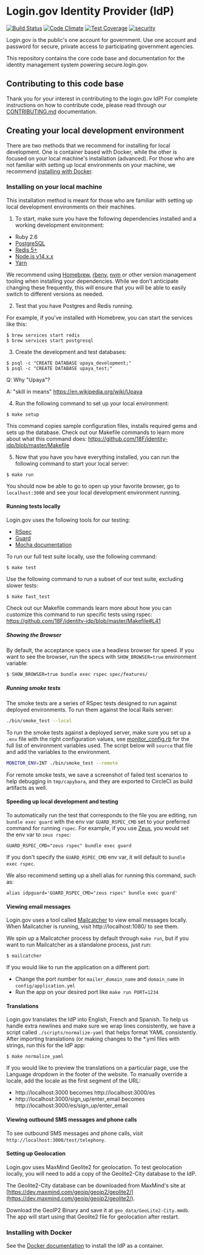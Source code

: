 Login.gov Identity Provider (IdP)
=================================

[![Build Status](https://circleci.com/gh/18F/identity-idp.svg?style=svg)](https://circleci.com/gh/18F/identity-idp)
[![Code Climate](https://api.codeclimate.com/v1/badges/e78d453f7cbcac64a664/maintainability)](https://codeclimate.com/github/18F/identity-idp/maintainability)
[![Test Coverage](https://api.codeclimate.com/v1/badges/e78d453f7cbcac64a664/test_coverage)](https://codeclimate.com/github/18F/identity-idp/test_coverage)
[![security](https://hakiri.io/github/18F/identity-idp/master.svg)](https://hakiri.io/github/18F/identity-idp/master)

Login.gov is the public's one account for government. Use one account and password for secure, private access to participating government agencies.

This repository contains the core code base and documentation for the identity management system powering secure.login.gov.

## Contributing to this code base

Thank you for your interest in contributing to the login.gov IdP! For complete instructions on how to contribute code, please read through our [CONTRIBUTING.md](CONTRIBUTING.md) documentation.

## Creating your local development environment

There are two methods that we recommend for installing for local development. One is container based with Docker, while the other is focused on your local machine's installation (advanced). For those who are not familiar with setting up local environments on your machine, we recommend [installing with Docker](#installing-with-docker).

### Installing on your local machine

This installation method is meant for those who are familiar with setting up local development environments on their machines.

1. To start, make sure you have the following dependencies installed and a working development environment:

- Ruby 2.6
- [PostgreSQL](http://www.postgresql.org/download/)
- [Redis 5+](http://redis.io/)
- [Node.js v14.x.x](https://nodejs.org)
- [Yarn](https://yarnpkg.com/en/)

We recommend using [Homebrew](https://brew.sh/), [rbenv](https://github.com/rbenv/rbenv), [nvm](https://github.com/nvm-sh/nvm) or other version management tooling when installing your dependencies. While we don't anticipate changing these frequently, this will ensure that you will be able to easily switch to different versions as needed.

2. Test that you have Postgres and Redis running.

  For example, if you've installed with Homebrew, you can start the services like this:

  ```
  $ brew services start redis
  $ brew services start postgresql
  ```

3. Create the development and test databases:

  ```
  $ psql -c "CREATE DATABASE upaya_development;"
  $ psql -c "CREATE DATABASE upaya_test;"
  ```

  Q: Why "Upaya"?

  A: "skill in means" https://en.wikipedia.org/wiki/Upaya

4. Run the following command to set up your local environment:

  ```
  $ make setup
  ```

  This command copies sample configuration files, installs required gems
  and sets up the database. Check out our Makefile commands to learn more about what this command does: https://github.com/18F/identity-idp/blob/master/Makefile

5. Now that you have you have everything installed, you can run the following command to start your local server:

  ```
  $ make run
  ```

  You should now be able to go to open up your favorite browser, go to `localhost:3000` and see your local development environment running.

#### Running tests locally

  Login.gov uses the following tools for our testing:

  - [RSpec](https://relishapp.com/rspec/rspec-core/docs/command-line)
  - [Guard](https://github.com/guard/guard-rspec)
  - [Mocha documentation](https://mochajs.org/)

  To run our full test suite locally, use the following command:

  ```
  $ make test
  ```

  Use the following command to run a subset of our test suite, excluding slower tests:

  ```
  $ make fast_test
  ```

  Check out our Makefile commands learn more about how you can customize this command to run specific tests using rspec: https://github.com/18F/identity-idp/blob/master/Makefile#L41

##### Showing the Browser

  By default, the acceptance specs use a headless browser for speed. If you want to see the browser, run the specs with `SHOW_BROWSER=true` environment variable:

  ```
  $ SHOW_BROWSER=true bundle exec rspec spec/features/
  ```

##### Running smoke tests

  The smoke tests are a series of RSpec tests designed to run against deployed environments. To run them against the local Rails server:

  ```bash
  ./bin/smoke_test --local
  ```

  To run the smoke tests against a deployed server, make sure you set up a `.env` file with the right configuration values, see [monitor_config.rb](spec/support/monitor/monitor_config.rb) for the full list of environment variables used. The script below will `source` that file and add the variables to the environment.

  ```bash
  MONITOR_ENV=INT ./bin/smoke_test --remote
  ```

  For remote smoke tests, we save a screenshot of failed test scenarios to help debugging in `tmp/capybara`, and they are exported to CircleCI as build artifacts as well.

#### Speeding up local development and testing

  To automatically run the test that corresponds to the file you are editing,
  run `bundle exec guard` with the env var `GUARD_RSPEC_CMD` set to your preferred
  command for running `rspec`. For example, if you use [Zeus](https://github.com/burke/zeus),
  you would set the env var to `zeus rspec`:
  ```console
  GUARD_RSPEC_CMD="zeus rspec" bundle exec guard
  ```

  If you don't specify the `GUARD_RSPEC_CMD` env var, it will default to
  `bundle exec rspec`.

  We also recommend setting up a shell alias for running this command, such as:
  ```console
  alias idpguard='GUARD_RSPEC_CMD="zeus rspec" bundle exec guard'
  ```

#### Viewing email messages

  Login.gov uses a tool called [Mailcatcher](https://github.com/sj26/mailcatcher) to view email messages locally. When Mailcatcher is running, visit http://localhost:1080/ to see them.

  We spin up a Mailcatcher process by default through `make run`, but if you want to run Mailcatcher as a standalone process, just run:

  ```
  $ mailcatcher
  ```

  If you would like to run the application on a different port:

  * Change the port number for `mailer_domain_name` and `domain_name` in `config/application.yml`
  * Run the app on your desired port like `make run PORT=1234`

#### Translations

  Login.gov translates the IdP into English, French and Spanish. To help us handle extra newlines and make sure we wrap lines consistently, we have a script called `./scripts/normalize-yaml` that helps format YAML consistently. After importing translations (or making changes to the *.yml files with strings, run this for the IdP app:

  ```
  $ make normalize_yaml
  ```

  If you would like to preview the translations on a particular page, use the Language dropdown in the footer of the website. To manually override a locale, add the locale as the first segment of the URL:
  - http://localhost:3000 becomes http://localhost:3000/es
  - http://localhost:3000/sign_up/enter_email becomes http://localhost:3000/es/sign_up/enter_email  

#### Viewing outbound SMS messages and phone calls

  To see outbound SMS messages and phone calls, visit `http://localhost:3000/test/telephony`.

#### Setting up Geolocation

Login.gov uses MaxMind Geolite2 for geolocation. To test geolocation locally, you will need to add a copy of the Geolite2-City database to the IdP.

The Geolite2-City database can be downloaded from MaxMind's site at [https://dev.maxmind.com/geoip/geoip2/geolite2/](https://dev.maxmind.com/geoip/geoip2/geolite2/).

Download the GeoIP2 Binary and save it at `geo_data/GeoLite2-City.mmdb`.
The app will start using that Geolite2 file for geolocation after restart.

### Installing with Docker

See the [Docker documentation](./docs/Docker.md) to install the IdP as a container.
